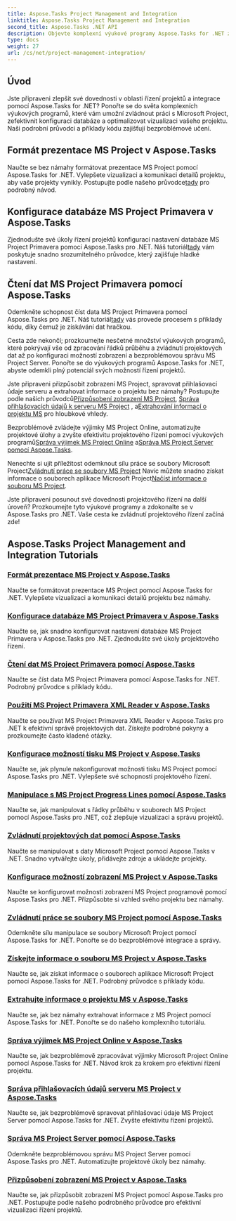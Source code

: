```yaml
---
title: Aspose.Tasks Project Management and Integration
linktitle: Aspose.Tasks Project Management and Integration
second_title: Aspose.Tasks .NET API
description: Objevte komplexní výukové programy Aspose.Tasks for .NET zahrnující správu, integraci a přizpůsobení MS Project. Vylepšete své dovednosti projektového řízení hned teď!
type: docs
weight: 27
url: /cs/net/project-management-integration/
---
```


## Úvod

Jste připraveni zlepšit své dovednosti v oblasti řízení projektů a integrace pomocí Aspose.Tasks for .NET? Ponořte se do světa komplexních výukových programů, které vám umožní zvládnout práci s Microsoft Project, zefektivnit konfiguraci databáze a optimalizovat vizualizaci vašeho projektu. Naši podrobní průvodci a příklady kódu zajišťují bezproblémové učení.

## Formát prezentace MS Project v Aspose.Tasks
Naučte se bez námahy formátovat prezentace MS Project pomocí Aspose.Tasks for .NET. Vylepšete vizualizaci a komunikaci detailů projektu, aby vaše projekty vynikly. Postupujte podle našeho průvodce[tady](./presentation-format/) pro podrobný návod.

## Konfigurace databáze MS Project Primavera v Aspose.Tasks
 Zjednodušte své úkoly řízení projektů konfigurací nastavení databáze MS Project Primavera pomocí Aspose.Tasks pro .NET. Náš tutoriál[tady](./primavera-database-settings/) vám poskytuje snadno srozumitelného průvodce, který zajišťuje hladké nastavení.

## Čtení dat MS Project Primavera pomocí Aspose.Tasks
 Odemkněte schopnost číst data MS Project Primavera pomocí Aspose.Tasks pro .NET. Náš tutoriál[tady](./primavera-data-reading/) vás provede procesem s příklady kódu, díky čemuž je získávání dat hračkou.

Cesta zde nekončí; prozkoumejte nesčetné množství výukových programů, které pokrývají vše od zpracování řádků průběhu a zvládnutí projektových dat až po konfiguraci možností zobrazení a bezproblémovou správu MS Project Server. Ponořte se do výukových programů Aspose.Tasks for .NET, abyste odemkli plný potenciál svých možností řízení projektů.

 Jste připraveni přizpůsobit zobrazení MS Project, spravovat přihlašovací údaje serveru a extrahovat informace o projektu bez námahy? Postupujte podle našich průvodců[Přizpůsobení zobrazení MS Project](./project-views/), [Správa přihlašovacích údajů k serveru MS Project](./project-server-credentials/) , a[Extrahování informací o projektu MS](./project-information/) pro hloubkové vhledy.

 Bezproblémově zvládejte výjimky MS Project Online, automatizujte projektové úlohy a zvyšte efektivitu projektového řízení pomocí výukových programů[Správa výjimek MS Project Online](./project-online-exceptions/) a[Správa MS Project Server pomocí Aspose.Tasks](./project-server-management/).

 Nenechte si ujít příležitost odemknout sílu práce se soubory Microsoft Project[Zvládnutí práce se soubory MS Project](./project-file-formats/) Navíc můžete snadno získat informace o souborech aplikace Microsoft Project[Načíst informace o souboru MS Project](./project-file-information/).

Jste připraveni posunout své dovednosti projektového řízení na další úroveň? Prozkoumejte tyto výukové programy a zdokonalte se v Aspose.Tasks pro .NET. Vaše cesta ke zvládnutí projektového řízení začíná zde!

## Aspose.Tasks Project Management and Integration Tutorials
### [Formát prezentace MS Project v Aspose.Tasks](./presentation-format/)
Naučte se formátovat prezentace MS Project pomocí Aspose.Tasks for .NET. Vylepšete vizualizaci a komunikaci detailů projektu bez námahy.
### [Konfigurace databáze MS Project Primavera v Aspose.Tasks](./primavera-database-settings/)
Naučte se, jak snadno konfigurovat nastavení databáze MS Project Primavera v Aspose.Tasks pro .NET. Zjednodušte své úkoly projektového řízení.
### [Čtení dat MS Project Primavera pomocí Aspose.Tasks](./primavera-data-reading/)
Naučte se číst data MS Project Primavera pomocí Aspose.Tasks for .NET. Podrobný průvodce s příklady kódu.
### [Použití MS Project Primavera XML Reader v Aspose.Tasks](./primavera-xml-reader/)
Naučte se používat MS Project Primavera XML Reader v Aspose.Tasks pro .NET k efektivní správě projektových dat. Získejte podrobné pokyny a prozkoumejte často kladené otázky.
### [Konfigurace možností tisku MS Project v Aspose.Tasks](./print-options/)
Naučte se, jak plynule nakonfigurovat možnosti tisku MS Project pomocí Aspose.Tasks pro .NET. Vylepšete své schopnosti projektového řízení.
### [Manipulace s MS Project Progress Lines pomocí Aspose.Tasks](./progress-lines/)
Naučte se, jak manipulovat s řádky průběhu v souborech MS Project pomocí Aspose.Tasks pro .NET, což zlepšuje vizualizaci a správu projektů.
### [Zvládnutí projektových dat pomocí Aspose.Tasks](./project-data/)
Naučte se manipulovat s daty Microsoft Project pomocí Aspose.Tasks v .NET. Snadno vytvářejte úkoly, přidávejte zdroje a ukládejte projekty.
### [Konfigurace možností zobrazení MS Project v Aspose.Tasks](./project-display-options/)
Naučte se konfigurovat možnosti zobrazení MS Project programově pomocí Aspose.Tasks pro .NET. Přizpůsobte si vzhled svého projektu bez námahy.
### [Zvládnutí práce se soubory MS Project pomocí Aspose.Tasks](./project-file-formats/)
Odemkněte sílu manipulace se soubory Microsoft Project pomocí Aspose.Tasks for .NET. Ponořte se do bezproblémové integrace a správy.
### [Získejte informace o souboru MS Project v Aspose.Tasks](./project-file-information/)
Naučte se, jak získat informace o souborech aplikace Microsoft Project pomocí Aspose.Tasks for .NET. Podrobný průvodce s příklady kódu.
### [Extrahujte informace o projektu MS v Aspose.Tasks](./project-information/)
Naučte se, jak bez námahy extrahovat informace z MS Project pomocí Aspose.Tasks for .NET. Ponořte se do našeho komplexního tutoriálu.
### [Správa výjimek MS Project Online v Aspose.Tasks](./project-online-exceptions/)
Naučte se, jak bezproblémově zpracovávat výjimky Microsoft Project Online pomocí Aspose.Tasks for .NET. Návod krok za krokem pro efektivní řízení projektu.
### [Správa přihlašovacích údajů serveru MS Project v Aspose.Tasks](./project-server-credentials/)
Naučte se, jak bezproblémově spravovat přihlašovací údaje MS Project Server pomocí Aspose.Tasks for .NET. Zvyšte efektivitu řízení projektů.
### [Správa MS Project Server pomocí Aspose.Tasks](./project-server-management/)
Odemkněte bezproblémovou správu MS Project Server pomocí Aspose.Tasks pro .NET. Automatizujte projektové úkoly bez námahy.
### [Přizpůsobení zobrazení MS Project v Aspose.Tasks](./project-views/)
Naučte se, jak přizpůsobit zobrazení MS Project pomocí Aspose.Tasks pro .NET. Postupujte podle našeho podrobného průvodce pro efektivní vizualizaci řízení projektů.